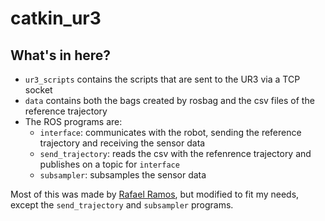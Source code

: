# catkin_ur3

## What's in here?
* `ur3_scripts` contains the scripts that are sent to the UR3 via a TCP socket
* `data` contains both the bags created by rosbag and the csv files of the reference trajectory
* The ROS programs are:
    * `interface`: communicates with the robot, sending the reference trajectory and receiving the sensor data
    * `send_trajectory`: reads the csv with the refenrence trajectory and publishes on a topic for `interface`
    * `subsampler`: subsamples the sensor data
    
Most of this was made by [Rafael Ramos](https://github.com/lara-unb/UR3_interface), but modified to fit my needs, except the `send_trajectory` and `subsampler` programs.
